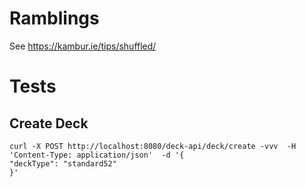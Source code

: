 # Ramblings

See https://kambur.ie/tips/shuffled/

# Tests

## Create Deck

```
curl -X POST http://localhost:8080/deck-api/deck/create -vvv  -H 'Content-Type: application/json'  -d '{
"deckType": "standard52"
}'
```